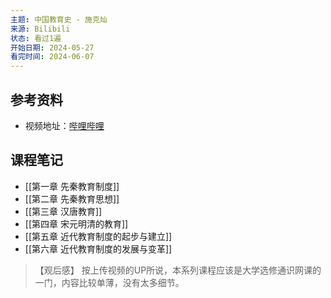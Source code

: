 ```yaml
---
主题: 中国教育史 - 施克灿
来源: Bilibili
状态: 看过1遍
开始日期: 2024-05-27
看完时间: 2024-06-07
---
```

## 参考资料

- 视频地址：[哔哩哔哩](https://www.bilibili.com/video/BV1xJ4m1W71i/?spm_id_from=333.337.search-card.all.click&vd_source=73c50ade6b0e0a8be0482dc08d17ad69)

## 课程笔记

- [[第一章 先秦教育制度]]
- [[第二章 先秦教育思想]]
- [[第三章 汉唐教育]]
- [[第四章 宋元明清的教育]]
- [[第五章 近代教育制度的起步与建立]]
- [[第六章 近代教育制度的发展与变革]]


> 【观后感】
> 按上传视频的UP所说，本系列课程应该是大学选修通识网课的一门，内容比较单薄，没有太多细节。